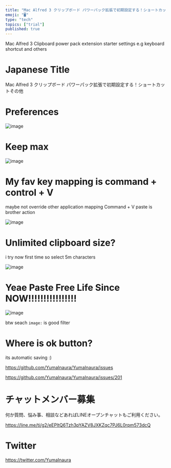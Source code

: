 ```yaml
---
title: "Mac Alfred 3 クリップボード パワーパック拡張で初期設定する！ショートカットその他"
emoji: "🖥"
type: "tech"
topics: ["trial"]
published: true
---
```


Mac Alfred 3 Clipboard power pack extension starter settings e.g keyboard shortcut and others

# Japanese Title

Mac Alfred 3 クリップボード パワーパック拡張で初期設定する！ショートカットその他

# Preferences

![image](https://user-images.githubusercontent.com/13635059/50620617-d4dd2900-0f43-11e9-8f92-861119865f0b.png)

# Keep max

![image](https://user-images.githubusercontent.com/13635059/50620625-ede5da00-0f43-11e9-8a59-20d52e3d2882.png)


# My fav key mapping is command + control + V

maybe not override other application mapping 
Command + V paste is brother action

![image](https://user-images.githubusercontent.com/13635059/50620641-0655f480-0f44-11e9-84ad-cb778c1bb124.png)

# Unlimited clipboard size?

i try now first time so select 5m characters

![image](https://user-images.githubusercontent.com/13635059/50620677-3a311a00-0f44-11e9-9baa-c3d01eefd4e9.png)

# Yeae Paste Free Life Since NOW!!!!!!!!!!!!!!!!

![image](https://user-images.githubusercontent.com/13635059/50620726-84b29680-0f44-11e9-88b8-f6cb68fdd0b5.png)

btw seach `image:` is good filter

# Where is ok button?

its automatic saving :)

https://github.com/YumaInaura/YumaInaura/issues


https://github.com/YumaInaura/YumaInaura/issues/201








<!-- Update From Qiita API -->

# チャットメンバー募集


何か質問、悩み事、相談などあればLINEオープンチャットもご利用ください。

https://line.me/ti/g2/eEPltQ6Tzh3pYAZV8JXKZqc7PJ6L0rpm573dcQ





# Twitter


https://twitter.com/YumaInaura


<!-- Update From Qiita API -->


